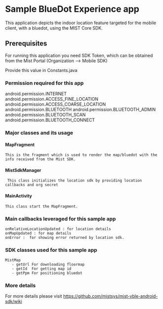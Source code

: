 # Sample BlueDot Experience app

This application depicts the indoor location feature targeted for the mobile client, with a bluedot, using the MIST Core SDK. 

## Prerequisites

For running this application you need SDK Token, which can be obtained from the Mist Portal (Organization —> Mobile SDK)

Provide this value in Constants.java


### Permission required for this app
android.permission.INTERNET
android.permission.ACCESS_FINE_LOCATION
android.permission.ACCESS_COARSE_LOCATION
android.permission.BLUETOOTH
android.permission.BLUETOOTH_ADMIN
android.permission.BLUETOOTH_SCAN
android.permission.BLUETOOTH_CONNECT


### Major classes and its usage

#### MapFragment
    This is the fragment which is used to render the map/bluedot with the info received from the Mist SDK.


#### MistSdkManager
     This class initializes the location sdk by providing location callbacks and org secret 


#### MainActivity
    This class start the MapFragment. 


    
### Main callbacks leveraged for this sample app
    onRelativeLocationUpdated : for location details
    onMapUpdated : for map details
    onError :  for showing error returned by location sdk.


### SDK classes used for this sample app
    MistMap
       - getUrl For downloading floormap 
       - getId  For getting map id
       - getPpm For positioning bluedot 

### More details

For more details please visit https://github.com/mistsys/mist-vble-android-sdk/wiki
